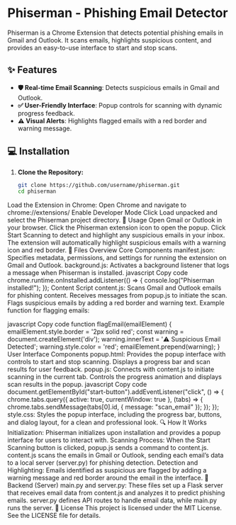# Phiserman - Phishing Email Detector

Phiserman is a Chrome Extension that detects potential phishing emails in Gmail and Outlook. It scans emails, highlights suspicious content, and provides an easy-to-use interface to start and stop scans.

## ✨ Features
- **🛡️ Real-time Email Scanning**: Detects suspicious emails in Gmail and Outlook.
- **✅ User-Friendly Interface**: Popup controls for scanning with dynamic progress feedback.
- **⚠️ Visual Alerts**: Highlights flagged emails with a red border and warning message.

## 💻 Installation
1. **Clone the Repository:**
   ```bash
   git clone https://github.com/username/phiserman.git
   cd phiserman
Load the Extension in Chrome:
Open Chrome and navigate to chrome://extensions/
Enable Developer Mode
Click Load unpacked and select the Phiserman project directory.
🔧 Usage
Open Gmail or Outlook in your browser.
Click the Phiserman extension icon to open the popup.
Click Start Scanning to detect and highlight any suspicious emails in your inbox. The extension will automatically highlight suspicious emails with a warning icon and red border.
📂 Files Overview
Core Components
manifest.json: Specifies metadata, permissions, and settings for running the extension on Gmail and Outlook.
background.js: Activates a background listener that logs a message when Phiserman is installed.
javascript
Copy code
chrome.runtime.onInstalled.addListener(() => {
    console.log("Phiserman installed!");
});
Content Script
content.js:
Scans Gmail and Outlook emails for phishing content.
Receives messages from popup.js to initiate the scan.
Flags suspicious emails by adding a red border and warning text.
Example function for flagging emails:

javascript
Copy code
function flagEmail(emailElement) {
    emailElement.style.border = '2px solid red';
    const warning = document.createElement('div');
    warning.innerText = '⚠️ Suspicious Email Detected';
    warning.style.color = 'red';
    emailElement.prepend(warning);
}
User Interface Components
popup.html: Provides the popup interface with controls to start and stop scanning. Displays a progress bar and scan results for user feedback.
popup.js: Connects with content.js to initiate scanning in the current tab. Controls the progress animation and displays scan results in the popup.
javascript
Copy code
document.getElementById("start-button").addEventListener("click", () => {
    chrome.tabs.query({ active: true, currentWindow: true }, (tabs) => {
        chrome.tabs.sendMessage(tabs[0].id, { message: "scan_email" });
    });
});
style.css: Styles the popup interface, including the progress bar, buttons, and dialog layout, for a clean and professional look.
🔍 How It Works
Initialization: Phiserman initializes upon installation and provides a popup interface for users to interact with.
Scanning Process: When the Start Scanning button is clicked, popup.js sends a command to content.js. content.js scans the emails in Gmail or Outlook, sending each email’s data to a local server (server.py) for phishing detection.
Detection and Highlighting: Emails identified as suspicious are flagged by adding a warning message and red border around the email in the interface.
🔧 Backend (Server)
main.py and server.py: These files set up a Flask server that receives email data from content.js and analyzes it to predict phishing emails. server.py defines API routes to handle email data, while main.py runs the server.
📜 License
This project is licensed under the MIT License. See the LICENSE file for details.